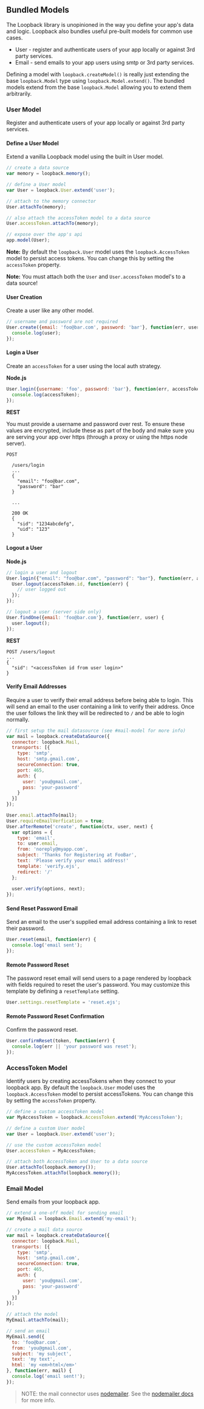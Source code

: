 ## Bundled Models

The Loopback library is unopinioned in the way you define your app's data and logic. Loopback also bundles useful pre-built models for common use cases.

 - User - register and authenticate users of your app locally or against 3rd party services.
 - Email - send emails to your app users using smtp or 3rd party services.

Defining a model with `loopback.createModel()` is really just extending the base `loopback.Model` type using `loopback.Model.extend()`. The bundled models extend from the base `loopback.Model` allowing you to extend them arbitrarily.
 
### User Model

Register and authenticate users of your app locally or against 3rd party services.

#### Define a User Model

Extend a vanilla Loopback model using the built in User model.

```js
// create a data source
var memory = loopback.memory();

// define a User model
var User = loopback.User.extend('user');

// attach to the memory connector
User.attachTo(memory);

// also attach the accessToken model to a data source
User.accessToken.attachTo(memory);

// expose over the app's api
app.model(User);
```
    
**Note:** By default the `loopback.User` model uses the `loopback.AccessToken` model to persist access tokens. You can change this by setting the `accessToken` property.

**Note:** You must attach both the `User` and `User.accessToken` model's to a data source!
    
#### User Creation

Create a user like any other model.

```js
// username and password are not required
User.create({email: 'foo@bar.com', password: 'bar'}, function(err, user) {
  console.log(user);
});
```

#### Login a User

Create an `accessToken` for a user using the local auth strategy.

**Node.js**

```js
User.login({username: 'foo', password: 'bar'}, function(err, accessToken) {
  console.log(accessToken);
});
```
    
**REST**

You must provide a username and password over rest. To ensure these values are encrypted, include these as part of the body and make sure you are serving your app over https (through a proxy or using the https node server).

```
POST

  /users/login
  ...
  {
    "email": "foo@bar.com",
    "password": "bar"
  }

  ...

  200 OK
  {
    "sid": "1234abcdefg",
    "uid": "123"
  }
```

#### Logout a User

**Node.js**

```js
// login a user and logout
User.login({"email": "foo@bar.com", "password": "bar"}, function(err, accessToken) {
  User.logout(accessToken.id, function(err) {
    // user logged out
  });
});

// logout a user (server side only)
User.findOne({email: 'foo@bar.com'}, function(err, user) {
  user.logout();
});
```
    
**REST**

```
POST /users/logout
...
{
  "sid": "<accessToken id from user login>"
}
```

#### Verify Email Addresses

Require a user to verify their email address before being able to login. This will send an email to the user containing a link to verify their address. Once the user follows the link they will be redirected to `/` and be able to login normally.

```js
// first setup the mail datasource (see #mail-model for more info)
var mail = loopback.createDataSource({
  connector: loopback.Mail,
  transports: [{
    type: 'smtp',
    host: 'smtp.gmail.com',
    secureConnection: true,
    port: 465,
    auth: {
      user: 'you@gmail.com',
      pass: 'your-password'
    }
  }]
});

User.email.attachTo(mail);
User.requireEmailVerfication = true;
User.afterRemote('create', function(ctx, user, next) {
  var options = {
    type: 'email',
    to: user.email,
    from: 'noreply@myapp.com',
    subject: 'Thanks for Registering at FooBar',
    text: 'Please verify your email address!'
    template: 'verify.ejs',
    redirect: '/'
  };
  
  user.verify(options, next);
});
```

#### Send Reset Password Email

Send an email to the user's supplied email address containing a link to reset their password.

```js  
User.reset(email, function(err) {
  console.log('email sent');
});
```
    
#### Remote Password Reset

The password reset email will send users to a page rendered by loopback with fields required to reset the user's password. You may customize this template by defining a `resetTemplate` setting.

```js
User.settings.resetTemplate = 'reset.ejs';
```
    
#### Remote Password Reset Confirmation

Confirm the password reset.

```js
User.confirmReset(token, function(err) {
  console.log(err || 'your password was reset');
});
```

### AccessToken Model

Identify users by creating accessTokens when they connect to your loopback app. By default the `loopback.User` model uses the `loopback.AccessToken` model to persist accessTokens. You can change this by setting the `accessToken` property.

```js
// define a custom accessToken model    
var MyAccessToken = loopback.AccessToken.extend('MyAccessToken');

// define a custom User model
var User = loopback.User.extend('user');

// use the custom accessToken model
User.accessToken = MyAccessToken;

// attach both AccessToken and User to a data source
User.attachTo(loopback.memory());
MyAccessToken.attachTo(loopback.memory());
```
    
### Email Model

Send emails from your loopback app.

```js
// extend a one-off model for sending email
var MyEmail = loopback.Email.extend('my-email');

// create a mail data source
var mail = loopback.createDataSource({
  connector: loopback.Mail,
  transports: [{
    type: 'smtp',
    host: 'smtp.gmail.com',
    secureConnection: true,
    port: 465,
    auth: {
      user: 'you@gmail.com',
      pass: 'your-password'
    }
  }]
});

// attach the model
MyEmail.attachTo(mail);

// send an email
MyEmail.send({
  to: 'foo@bar.com',
  from: 'you@gmail.com',
  subject: 'my subject',
  text: 'my text',
  html: 'my <em>html</em>'
}, function(err, mail) {
  console.log('email sent!');
});
```

> NOTE: the mail connector uses [nodemailer](http://www.nodemailer.com/). See 
> the [nodemailer docs](http://www.nodemailer.com/) for more info.
